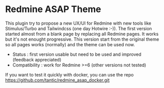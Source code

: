 # Redmine ASAP Theme

This plugin try to propose a new UX/UI for Redmine with new tools like Stimulus/Turbo and Tailwindcss (one day Hotwire :-)).
The first version started almost from a blank page by replacing all Redmine pages. It works but it's not enought progressive.
This version start from the original theme so all pages works (normally) and the theme can be used now.

* Status : first version usable but need to be used and improved (feedback appreciated)
* Compatibility : work for Redmine >=6 (other versions not tested)

If you want to test it quickly with docker, you can use the repo https://github.com/tantic/redmine_asap_docker.git


